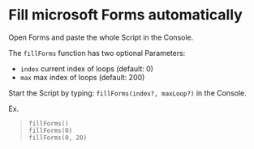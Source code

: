 ﻿# Fill microsoft Forms automatically

Open Forms and paste the whole Script in the Console.

The `fillForms` function has two optional Parameters:
- `index` current index of loops (default: 0)
- `max` max index of loops (default: 200)

Start the Script by typing: `fillForms(index?, maxLoop?)` in the Console.

Ex.<br/>
> `fillForms()`<br/>
> `fillForms(0)`<br/>
> `fillForms(0, 20)`
